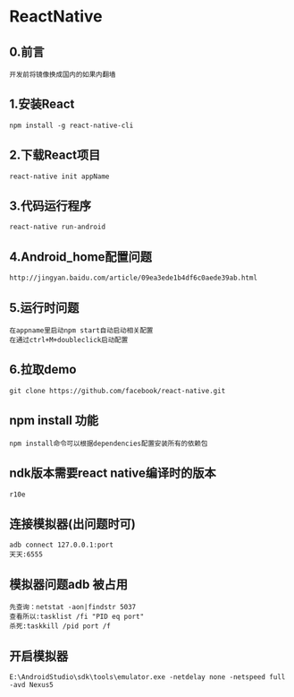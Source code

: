 # ReactNative

## 0.前言
	开发前将镜像换成国内的如果内翻墙

## 1.安装React
	npm install -g react-native-cli

## 2.下载React项目
	react-native init appName

## 3.代码运行程序
	react-native run-android

## 4.Android_home配置问题
	http://jingyan.baidu.com/article/09ea3ede1b4df6c0aede39ab.html

## 5.运行时问题
	在appname里启动npm start自动启动相关配置
	在通过ctrl+M+doubleclick启动配置

## 6.拉取demo
	git clone https://github.com/facebook/react-native.git

## npm install 功能
	npm install命令可以根据dependencies配置安装所有的依赖包

## ndk版本需要react native编译时的版本
	r10e

## 连接模拟器(出问题时可)
	adb connect 127.0.0.1:port 
	天天:6555

## 模拟器问题adb 被占用
	先查询：netstat -aon|findstr 5037
	查看所以:tasklist /fi "PID eq port"
	杀死:taskkill /pid port /f

## 开启模拟器
	E:\AndroidStudio\sdk\tools\emulator.exe -netdelay none -netspeed full -avd Nexus5